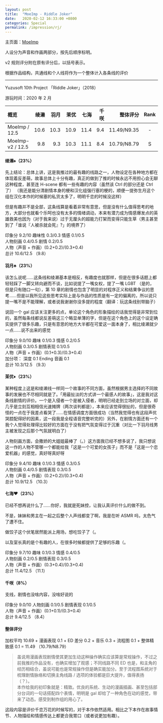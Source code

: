 ```yaml
---
layout: post
title:  "MoeImp - Riddle Joker"
date:   2020-02-12 16:33:00 +0800
categories: Special
permalink: /impression/rj/
---
```


主页面：[MoeImp](http://yoro.xyz/impression)

人设分为声音和作画两部分，按先后顺序标明。

v2 规则评分附在原有评分后，以括号表示。

根据作品结构，共通线和个人线将作为一个整体计入各条线的评价

---

Yuzusoft 10th Project 「Riddle Joker」（2018）

游玩时间：2020 年 2 月

| 概览             | 绫濑 | 羽月 | 茉优 | 七海 | 千咲 |    整体评分 | Rank |
| :--------------- | ---: | ---: | ---: | ---: | ---: | ----------: | :--: |
| MoeImp / 12.5    | 10.6 | 10.3 | 10.9 | 11.4 |  9.4 | 11.49/N9.35 |  -   |
| MoeImp-v2 / 12.5 |  9.8 |  9.3 | 10.3 | 11.1 |  8.4 | 10.79/N8.79 |  S   |

#### 绫濑♠（23%）

先上结论：总体上讲，这是我推过的最有趣的线路之一，人物设定在各种地方都在体现着反差萌，故事总体上十分有趣，真正的做到了推的时候永远不用担心会无聊这种程度，甚至连 H-scene 都有一些有趣的内容（虽然该 Ctrl 的部分还是 Ctrl 了）
（我还是能分清剧情本身的梗和汉化组强行塞的梗的，顺便一提弥生月这个组在汉化本作的时候塞的私货太多了，明明千恋的时候没这样）

但是有趣并不是全部，这条线算是看着非常有意思，但是没有什么值得思考的地方，大部分也就看个乐呵也没有太多的情绪调动，本来有潜力成为情感爆发点的英雄救美也因为（对于我来说）过于无厘头的超能力打架而变得只能生草（男主甚至到了「谁说『人被杀就会死』?」的境界了）

印象分 9.2/10 趣味性 0.3/0.3 情感 0.1/0.5<br />
人物刻画 0.4/0.5 剧情 0.2/0.5<br />
人物（声音 + 作画）(0.2+0.2)/(0.3+0.4)<br />
总计 10.6/12.5 （9.8）

#### 羽月♣（23%）

该怎么说呢……这条线和绫濑基本是相反，有趣度也就那样，但是在很多话题上都轻轻踩了一脚又转向避而不谈，比如说提了一嘴女权，提了一嘴 LGBT （是的，但是只有随口一句），第 10 章的剧情也包含了明显的对程序正义和结果争议的思考……但是以我所见这些思考实际上是与作品的性质是有一定的偏离的，所以说只提一嘴不是不能理解，或者说我谢谢你没多提的程度（翻译：玩这条线别带脑子）

说回一个 gal 应该关注更多的点，单论这个角色的形象描绘的话我觉得是非常到位的，虽然每条线都说反差萌这三个略显单薄的字，但是在这个角色上的这个设定确实提供了很多乐趣，只是有意思的地方大半都在可爱这一面本身了，相比绫濑就少一点……说不出来的感觉

印象分 9.0/10 趣味 0.1/0.3 情感 0.2/0.5<br />
人物刻画 0.3/0.5 剧情表现 0.1/0.5<br />
人物（声音 + 作画）(0.1+0.3)/(0.3+0.4)<br />
加分项： 深度 0.1 Ending 音画 0.1<br />
总计 10.3/12.5 （9.3）

#### 茉优♦（23%）

某种程度上这是和绫濑线一样同一个故事的不同方面，虽然根据男主选择的不同故事的发展也不尽相同就是了。「用最扯淡的方式讲一个最感人的故事」，这是我对这条线剧情的评价。一个是入侵者一个是被入侵者，明明已经走到立场的对立面，却几乎是立刻互相相信光速摊牌（两次谈判都是），本来应该觉得很扯的，但是很奇怪的一点在于我差点看哭了……在情感调度方面很成功（当然我觉得也有这段声优哭腔配得好的因素，这一段我是全程语音完整听完的）另外，在剧情方面还有一个我个人觉得处理得比较好的方面在于没有把气氛变得过于沉重（对比一下羽月线男主被发现之后那个气氛就明白了）

人物刻画方面，会撒娇的大姐姐最棒了（。）这方面我已经不想多说了，我只想说这一作的人物不管哪一个都能给我「这是一个可爱的女孩子」而不是「这是一个恋爱机器」的感觉，真好呀真好呀

印象分 9.4/10 趣味 0.1/0.3 情感 0.3/0.5<br />
人物刻画 0.4/0.5 剧情表现 0.3/0.5<br />
人物（声音 + 作画）(0.2+0.2)/(0.3+0.4)<br />
总计 10.9/12.5 （10.3）

#### 七海♥（23%）

已经不想再说什么了……你好，我就是死妹控，让我认真评价什么的做不到。

不是，妹妹和男主在一起之后整个人声线都变了啊，我是在听 ASMR 吗，太色气了遭不住。

做饺子这个伏笔居然能派上用场，想吃饺子了（。

以及室长真的是个有趣的人，在很多时候都提供了足够的乐趣（。

印象分 9.7/10 趣味 0.1/0.3 情感 0.4/0.5<br />
人物刻画 0.2/0.5 剧情表现 0.3/0.5<br />
人物（声音 + 作画）(0.3+0.4)/(0.3+0.4)<br />
总计 11.4/12.5 （11.1）

#### 千咲（8%）

支线，剧情也没啥内容，没啥好说的

印象分 9.0/10 人物刻画 0.1/0.5 剧情表现 0.1/0.5<br />
人物（声音 + 作画）(0.1+0.1)/(0.3+0.4)<br />
总计 9.4/12.5 （8.4）

#### 整体评分

加权平均 10.69 + 漫画表现 0.1 + ED 差分 0.2 + 音乐 0.3 + 流程图 0.1 + 整体精致感 0.1 = 11.49 （10.79/N8.79）

> 虽说用漫画表现剧情使其更加生动这种操作确实应该算是常规操作，不过之前我推的作品没有，也确实增加了观感；不同线路不同 ED 也是，和主角的经历相结合，虽说可能也是常规操作但是确实能加分。至于流程图系统对于梳理剧情脉络和切换主角线路 / 选项的体验都是巨大提升，值得表扬（？）。<br />
> 本作给我的初印象就是：精致。优良的系统、生动的漫画插画、甚至包括部分台词的一句话搭配四个表情，明明是 gal 却给了一种角色在动的感觉，带来了动态。感受到制作组的用心了。

这段内容是评价千恋万花的时候写的，对于本作依然适用。相比之下本作在故事情节、人物描绘和情感传达上都更合我胃口（或者说更加有趣）。
